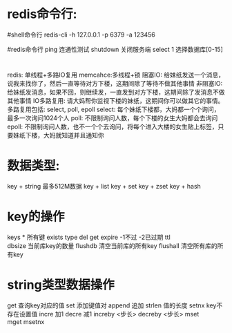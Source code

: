 redis命令行:
===========

#shell命令行
redis-cli -h 127.0.0.1 -p 6379 -a 123456

#redis命令行
ping 连通性测试
shutdown 关闭服务端
select 1 选择数据库[0-15]


# 
redis: 单线程+多路IO复用
memcahce:多线程+锁
阻塞IO: 给妹纸发送一个消息，说我来找你了，然后一直等待对方下楼，这期间除了等待不做其他事情
非阻塞IO: 给妹纸发消息，如果不回，则继续发，一直发到对方下楼，这期间除了发消息不做其他事情
IO多路复用: 请大妈帮你监视下楼的妹纸，这期间你可以做其它的事情。多路复用包括: select, poll, epoll
	select: 每个妹纸下楼都，大妈都一个个询问，最多一次询问1024个人
	poll: 不限制询问人数，每个下楼的女生大妈都会去询问
	epoll: 不限制询问人数，也不一个个去询问，将每个进入大楼的女生贴上标签，只要妹纸下楼，大妈就知道并且通知你

# 数据类型:
key + string 最多512M数据
key + list
key + set
key + zset
key + hash


# key的操作
keys * 所有键
exists <key>
type <key>
del <key>
get <key>
expire <key> <second> -1不过 -2已过期
ttl <key>  
dbsize 当前库key的数量
flushdb 清空当前库的所有key
flushall 清空所有库的所有key

# string类型数据操作
get <key> 查询key对应的值
set <key> <value> 添加键值对
append <key> <value> 追加
strlen <key> 值的长度
setnx <key> key不存在设置值
incre <key> 加1
decre <key> 减1
increby <key> <步长> 
decreby <key> <步长>
mset <key1> <value1> <key2> <value2>	
mget <key1> <key2>
msetnx <key1> <value1> <key2> <value2>






















